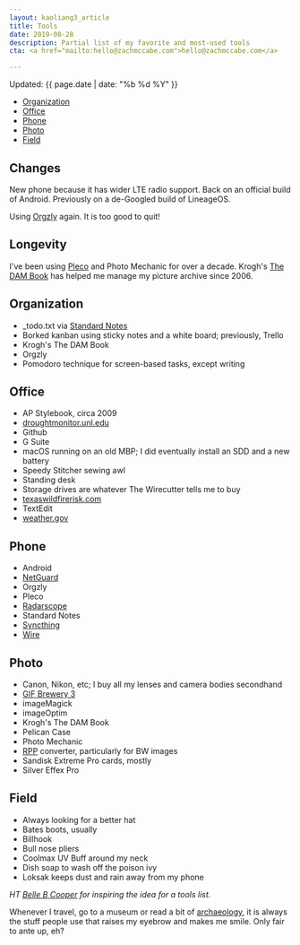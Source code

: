 ```yaml
---
layout: kaoliang3_article
title: Tools
date: 2019-08-28
description: Partial list of my favorite and most-used tools
cta: <a href="mailto:hello@zachmccabe.com">hello@zachmccabe.com</a>

---
```



Updated: {{ page.date | date: "%b %d %Y" }}


+ [Organization](https://www.zachmccabe.com/tools.html#organization) 
+ [Office](https://www.zachmccabe.com/tools.html#office)
+ [Phone](https://www.zachmccabe.com/tools.html#phone)
+ [Photo](https://www.zachmccabe.com/tools.html#photo)
+ [Field](https://www.zachmccabe.com/tools.html#field)



## Changes

New phone because it has wider LTE radio support. Back on an official build of Android. Previously on a de-Googled build of LineageOS.

Using [Orgzly](http://www.orgzly.com/) again. It is too good to quit!



## Longevity

I've been using [Pleco](https://www.pleco.com) and Photo Mechanic for over a decade. Krogh's [The DAM Book](https://www.thedambook.com) has helped me manage my picture archive since 2006.



## Organization

+ _todo.txt via [Standard Notes](https://www.standardnotes.org)
+ Borked kanban using sticky notes and a white board; previously, Trello
+ Krogh's The DAM Book
+ Orgzly
+ Pomodoro technique for screen-based tasks, except writing



## Office

+ AP Stylebook, circa 2009
+ [droughtmonitor.unl.edu](https://droughtmonitor.unl.edu/CurrentMap/StateDroughtMonitor.aspx?TX)
+ Github
+ G Suite
+ macOS running on an old MBP; I did eventually install an SDD and a new battery
+ Speedy Stitcher sewing awl
+ Standing desk
+ Storage drives are whatever The Wirecutter tells me to buy
+ [texaswildfirerisk.com](https://texaswildfirerisk.com/Map/Public/)
+ TextEdit
+ [weather.gov](https://www.weather.gov/)



## Phone

+ Android
+ [NetGuard](https://www.netguard.me/)
+ Orgzly
+ Pleco
+ [Radarscope](https://www.radarscope.app/)
+ Standard Notes
+ [Syncthing](https://syncthing.net/)
+ [Wire](https://wire.com/en/)




## Photo

+ Canon, Nikon, etc; I buy all my lenses and camera bodies secondhand
+ [GIF Brewery 3](https://gfycat.com/gifbrewery)
+ imageMagick
+ imageOptim
+ Krogh's The DAM Book
+ Pelican Case
+ Photo Mechanic
+ [RPP](http://www.raw-photo-processor.com) converter, particularly for BW images
+ Sandisk Extreme Pro cards, mostly
+ Silver Effex Pro



## Field

+ Always looking for a better hat
+ Bates boots, usually
+ Billhook
+ Bull nose pliers
+ Coolmax UV Buff around my neck
+ Dish soap to wash off the poison ivy
+ Loksak keeps dust and rain away from my phone


*HT [Belle B Cooper](http://bellebcooper.com/) for inspiring the idea for a tools list.*

Whenever I travel, go to a museum or read a bit of [archaeology,](https://archive.org/details/StoneAgeEconomics_201611/page/n31) it is always the stuff people use that raises my eyebrow and makes me smile. Only fair to ante up, eh?
